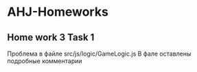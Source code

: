 # AHJ-Homeworks
## Home work 3 Task 1
Проблема в файле src/js/logic/GameLogic.js
В фале оставлены подробные комментарии
